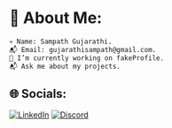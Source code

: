 # 💫 About Me:
```diff
💀 Name: Sampath Gujarathi.
📬 Email: gujarathisampath@gmail.com.
🔭 I’m currently working on fakeProfile.
📬 Ask me about my projects.
```

## 🌐 Socials:
[![LinkedIn](https://img.shields.io/badge/LinkedIn-%230077B5.svg?logo=linkedin&logoColor=white)](https://linkedin.com/in/sampathgujarathi) 
[![Discord](https://img.shields.io/badge/Discord-%235865F2.svg?&logo=discord&logoColor=white)](https://discord.com/users/984015688807100419)
